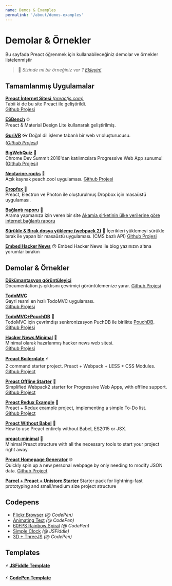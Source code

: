 ```yaml
---
name: Demos & Examples
permalink: '/about/demos-examples'
---
```


# Demolar & Örnekler

Bu sayfada Preact öğrenmek için kullanabileceğiniz demolar ve örnekler listelenmiştir

> :information_desk_person: _Sizinde mi bir örneğiniz var ?
> [Ekleyin!](https://github.com/developit/preact-www/blob/master/content/about/demos-examples.md)_


## Tamamlanmış Uygulamalar

[**Preact İnternet Sitesi** _(preactjs.com)_](https://preactjs.com)  
Tabii ki de bu site Preact ile geliştirildi.  
[Github Projesi](https://github.com/developit/preact-www)

**[ESBench](http://esbench.com)** :alarm_clock:  
Preact & Material Design Lite kullanarak geliştirilmiş.

[**GuriVR**](https://gurivr.com) :eyeglasses:
Doğal dil işleme tabanlı bir web vr oluşturucusu.  
_([Github Projesi](https://github.com/opennewslabs/guri-vr))_

[**BigWebQuiz**](https://bigwebquiz.com) :game_die:  
Chrome Dev Summit 2016'dan katılımcılara  Progressive Web App sunumu!  
([Github Projesi](https://github.com/jakearchibald/big-web-quiz))

**[Nectarine.rocks](http://nectarine.rocks)** :peach:  
Açık kaynak peach.cool uygulaması.
[Github Projesi](https://github.com/developit/nectarine)

**[Dropfox](https://github.com/developit/dropfox)** :wolf:  
Preact, Electron ve Photon ile oluşturulmuş Dropbox için masaüstü uygulaması.

**[Bağlantı raporu](https://cindex.co)** :iphone:  
Arama yapmanıza izin veren bir site [Akamia şirketinin ülke verilerine göre internet bağlantı raporu](https://content.akamai.com/PG7010-Q2-2016-SOTI-Connectivity-Report.html)

**[Sürükle & Bırak dosya yükleme (webpack 2)](https://contentful-labs.github.io/file-upload-example/)** :rocket:
İçerikleri yüklemeyi sürükle bırak ile yapan bir masaüstü uygulaması. (CMS bazlı API)
[Github Projesi](https://github.com/contentful-labs/file-upload-example)

**[Embed Hacker News](https://github.com/TXTPEN/hn)** :kissing_closed_eyes:
Embed Hacker News ile blog yazınızın altına yorumlar bırakın

## Demolar & Örnekler

**[Dökümantasyon görüntüleyici](https://documentation-viewer.firebaseapp.com)**  
Documentation.js çıktısını çevrimiçi görüntülemenize yarar.
[Github Projesi](https://github.com/developit/documentation-viewer)

**[TodoMVC](http://developit.github.io/preact-todomvc/)**  
Gayri resmi en hızlı TodoMVC uygulaması.  
[Github Projesi](https://github.com/developit/preact-todomvc)

**[TodoMVC+PouchDB](http://katopz.github.io/preact-todomvc-pouchdb/)** :floppy_disk:  
TodoMVC için çevrimdışı senkronizasyon PuchDB ile birlikte [PouchDB](https://pouchdb.com/).  
[Github Projesi](https://github.com/katopz/preact-todomvc-pouchdb)

**[Hacker News Minimal](https://developit.github.io/hn_minimal/)** :newspaper:  
Minimal olarak hazırlanmış hacker news web sitesi.  
[Github Projesi](https://github.com/developit/hn_minimal)

**[Preact Boilerplate](https://preact-boilerplate.surge.sh)** :zap:  
2 command starter project. Preact + Webpack + LESS + CSS Modules.  
[Github Project](https://github.com/developit/preact-boilerplate)

**[Preact Offline Starter](https://preact-starter.now.sh)** :100:  
Simplified Webpack2 starter for Progressive Web Apps, with offline support.  
[Github Project](https://github.com/lukeed/preact-starter)

**[Preact Redux Example](https://preact-redux-example.surge.sh)** :repeat:  
Preact + Redux example project, implementing a simple To-Do list.  
[Github Project](https://github.com/developit/preact-redux-example)

**[Preact Without Babel](https://github.com/developit/preact-without-babel)** :horse:  
How to use Preact entirely without Babel, ES2015 or JSX.

**[preact-minimal](https://github.com/aganglada/preact-minimal)** :rocket:  
Minimal Preact structure with all the necessary tools to start your project right away.

**[Preact Homepage Generator](https://thomaswood.me/)** :globe_with_meridians:  
Quickly spin up a new personal webpage by only needing to modify JSON data.
[Github Project](https://github.com/tomasswood/preact-homepage-generator)

**[Parcel + Preact + Unistore Starter](https://github.com/hwclass/parcel-preact-unistore-starter)**
Starter pack for lightning-fast prototyping and small/medium size project structure

## Codepens

- [Flickr Browser](http://codepen.io/developit/full/VvMZwK/) _(@ CodePen)_
- [Animating Text](http://codepen.io/developit/full/LpNOdm/) _(@ CodePen)_
- [60FPS Rainbow Spiral](http://codepen.io/developit/full/xGoagz/) _(@ CodePen)_
- [Simple Clock](http://jsfiddle.net/developit/u9m5x0L7/embedded/result,js/) _(@ JSFiddle)_
- [3D + ThreeJS](http://codepen.io/developit/pen/PPMNjd?editors=0010) _(@ CodePen)_

## Templates

:zap: [**JSFiddle Template**](https://jsfiddle.net/developit/rs6zrh5f/embedded/result/)

:zap: [**CodePen Template**](http://codepen.io/developit/pen/pgaROe?editors=0010)
